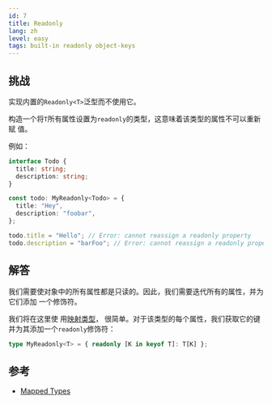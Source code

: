 ```yaml
---
id: 7
title: Readonly
lang: zh
level: easy
tags: built-in readonly object-keys
---
```


## 挑战

实现内置的`Readonly<T>`泛型而不使用它。

构造一个将`T`所有属性设置为`readonly`的类型，这意味着该类型的属性不可以重新赋
值。

例如：

```ts
interface Todo {
  title: string;
  description: string;
}

const todo: MyReadonly<Todo> = {
  title: "Hey",
  description: "foobar",
};

todo.title = "Hello"; // Error: cannot reassign a readonly property
todo.description = "barFoo"; // Error: cannot reassign a readonly property
```

## 解答

我们需要使对象中的所有属性都是只读的。因此，我们需要迭代所有的属性，并为它们添加
一个修饰符。

我们将在这里使
用[映射类型](https://www.typescriptlang.org/docs/handbook/2/mapped-types.html)，
很简单。对于该类型的每个属性，我们获取它的键并为其添加一个`readonly`修饰符：

```ts
type MyReadonly<T> = { readonly [K in keyof T]: T[K] };
```

## 参考

- [Mapped Types](https://www.typescriptlang.org/docs/handbook/2/mapped-types.html)
